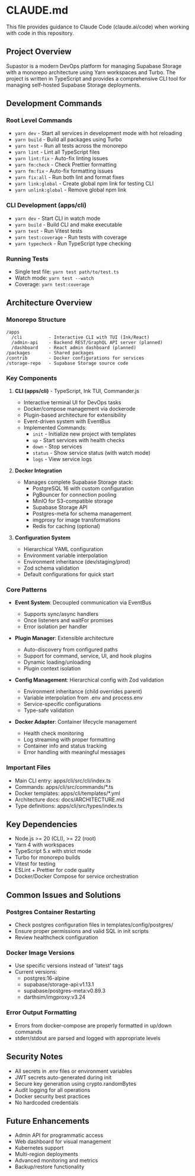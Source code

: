 # CLAUDE.md

This file provides guidance to Claude Code (claude.ai/code) when working with code in this repository.

## Project Overview

Supastor is a modern DevOps platform for managing Supabase Storage with a monorepo architecture using Yarn workspaces and Turbo. The project is written in TypeScript and provides a comprehensive CLI tool for managing self-hosted Supabase Storage deployments.

## Development Commands

### Root Level Commands
- `yarn dev` - Start all services in development mode with hot reloading
- `yarn build` - Build all packages using Turbo
- `yarn test` - Run all tests across the monorepo
- `yarn lint` - Lint all TypeScript files
- `yarn lint:fix` - Auto-fix linting issues
- `yarn fm:check` - Check Prettier formatting
- `yarn fm:fix` - Auto-fix formatting issues
- `yarn fix:all` - Run both lint and format fixes
- `yarn link:global` - Create global npm link for testing CLI
- `yarn unlink:global` - Remove global npm link

### CLI Development (apps/cli)
- `yarn dev` - Start CLI in watch mode
- `yarn build` - Build CLI and make executable
- `yarn test` - Run Vitest tests
- `yarn test:coverage` - Run tests with coverage
- `yarn typecheck` - Run TypeScript type checking

### Running Tests
- Single test file: `yarn test path/to/test.ts`
- Watch mode: `yarn test --watch`
- Coverage: `yarn test:coverage`

## Architecture Overview

### Monorepo Structure
```
/apps
  /cli          - Interactive CLI with TUI (Ink/React)
  /admin-api    - Backend REST/GraphQL API server (planned)
  /dashboard    - React admin dashboard (planned)
/packages       - Shared packages
/contrib        - Docker configurations for services
/storage-repo   - Supabase Storage source code
```

### Key Components

1. **CLI (apps/cli)** - TypeScript, Ink TUI, Commander.js
   - Interactive terminal UI for DevOps tasks
   - Docker/compose management via dockerode
   - Plugin-based architecture for extensibility
   - Event-driven system with EventBus
   - Implemented Commands:
     - `init` - Initialize new project with templates
     - `up` - Start services with health checks
     - `down` - Stop services
     - `status` - Show service status (with watch mode)
     - `logs` - View service logs

2. **Docker Integration**
   - Manages complete Supabase Storage stack:
     - PostgreSQL 16 with custom configuration
     - PgBouncer for connection pooling
     - MinIO for S3-compatible storage
     - Supabase Storage API
     - Postgres-meta for schema management
     - imgproxy for image transformations
     - Redis for caching (optional)

3. **Configuration System**
   - Hierarchical YAML configuration
   - Environment variable interpolation
   - Environment inheritance (dev/staging/prod)
   - Zod schema validation
   - Default configurations for quick start

### Core Patterns

- **Event System**: Decoupled communication via EventBus
  - Supports sync/async handlers
  - Once listeners and waitFor promises
  - Error isolation per handler

- **Plugin Manager**: Extensible architecture
  - Auto-discovery from configured paths
  - Support for command, service, UI, and hook plugins
  - Dynamic loading/unloading
  - Plugin context isolation

- **Config Management**: Hierarchical config with Zod validation
  - Environment inheritance (child overrides parent)
  - Variable interpolation from .env and process.env
  - Service-specific configurations
  - Type-safe validation

- **Docker Adapter**: Container lifecycle management
  - Health check monitoring
  - Log streaming with proper formatting
  - Container info and status tracking
  - Error handling with meaningful messages

### Important Files
- Main CLI entry: apps/cli/src/cli/index.ts
- Commands: apps/cli/src/commands/*.ts
- Docker templates: apps/cli/templates/*.yml
- Architecture docs: docs/ARCHITECTURE.md
- Type definitions: apps/cli/src/types/index.ts

## Key Dependencies
- Node.js >= 20 (CLI), >= 22 (root)
- Yarn 4 with workspaces
- TypeScript 5.x with strict mode
- Turbo for monorepo builds
- Vitest for testing
- ESLint + Prettier for code quality
- Docker/Docker Compose for service orchestration

## Common Issues and Solutions

### Postgres Container Restarting
- Check postgres configuration files in templates/config/postgres/
- Ensure proper permissions and valid SQL in init scripts
- Review healthcheck configuration

### Docker Image Versions
- Use specific versions instead of 'latest' tags
- Current versions:
  - postgres:16-alpine
  - supabase/storage-api:v1.13.1
  - supabase/postgres-meta:v0.89.3
  - darthsim/imgproxy:v3.24

### Error Output Formatting
- Errors from docker-compose are properly formatted in up/down commands
- stderr/stdout are parsed and logged with appropriate levels

## Security Notes
- All secrets in .env files or environment variables
- JWT secrets auto-generated during init
- Secure key generation using crypto.randomBytes
- Audit logging for all operations
- Docker security best practices
- No hardcoded credentials

## Future Enhancements
- Admin API for programmatic access
- Web dashboard for visual management
- Kubernetes support
- Multi-region deployments
- Advanced monitoring and metrics
- Backup/restore functionality